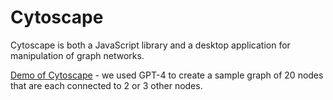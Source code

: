 # Cytoscape

Cytoscape is both a JavaScript library and a desktop application
for manipulation of graph networks.

[Demo of Cytoscape](../sims/cytoscape/) - we used GPT-4 to
create a sample graph of 20 nodes that are each connected
to 2 or 3 other nodes.